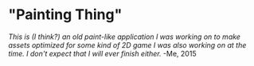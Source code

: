 "Painting Thing"
=============
*This is (I think?) an old paint-like application I was working on to make assets optimized for some kind of 2D game I was also working on at the time. I don't expect that I will ever finish either.* -Me, 2015
